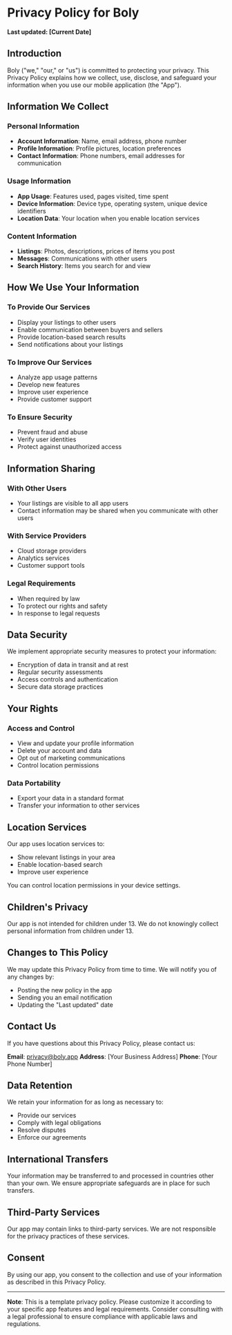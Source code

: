 # Privacy Policy for Boly

**Last updated: [Current Date]**

## Introduction

Boly ("we," "our," or "us") is committed to protecting your privacy. This Privacy Policy explains how we collect, use, disclose, and safeguard your information when you use our mobile application (the "App").

## Information We Collect

### Personal Information
- **Account Information**: Name, email address, phone number
- **Profile Information**: Profile pictures, location preferences
- **Contact Information**: Phone numbers, email addresses for communication

### Usage Information
- **App Usage**: Features used, pages visited, time spent
- **Device Information**: Device type, operating system, unique device identifiers
- **Location Data**: Your location when you enable location services

### Content Information
- **Listings**: Photos, descriptions, prices of items you post
- **Messages**: Communications with other users
- **Search History**: Items you search for and view

## How We Use Your Information

### To Provide Our Services
- Display your listings to other users
- Enable communication between buyers and sellers
- Provide location-based search results
- Send notifications about your listings

### To Improve Our Services
- Analyze app usage patterns
- Develop new features
- Improve user experience
- Provide customer support

### To Ensure Security
- Prevent fraud and abuse
- Verify user identities
- Protect against unauthorized access

## Information Sharing

### With Other Users
- Your listings are visible to all app users
- Contact information may be shared when you communicate with other users

### With Service Providers
- Cloud storage providers
- Analytics services
- Customer support tools

### Legal Requirements
- When required by law
- To protect our rights and safety
- In response to legal requests

## Data Security

We implement appropriate security measures to protect your information:
- Encryption of data in transit and at rest
- Regular security assessments
- Access controls and authentication
- Secure data storage practices

## Your Rights

### Access and Control
- View and update your profile information
- Delete your account and data
- Opt out of marketing communications
- Control location permissions

### Data Portability
- Export your data in a standard format
- Transfer your information to other services

## Location Services

Our app uses location services to:
- Show relevant listings in your area
- Enable location-based search
- Improve user experience

You can control location permissions in your device settings.

## Children's Privacy

Our app is not intended for children under 13. We do not knowingly collect personal information from children under 13.

## Changes to This Policy

We may update this Privacy Policy from time to time. We will notify you of any changes by:
- Posting the new policy in the app
- Sending you an email notification
- Updating the "Last updated" date

## Contact Us

If you have questions about this Privacy Policy, please contact us:

**Email**: privacy@boly.app
**Address**: [Your Business Address]
**Phone**: [Your Phone Number]

## Data Retention

We retain your information for as long as necessary to:
- Provide our services
- Comply with legal obligations
- Resolve disputes
- Enforce our agreements

## International Transfers

Your information may be transferred to and processed in countries other than your own. We ensure appropriate safeguards are in place for such transfers.

## Third-Party Services

Our app may contain links to third-party services. We are not responsible for the privacy practices of these services.

## Consent

By using our app, you consent to the collection and use of your information as described in this Privacy Policy.

---

**Note**: This is a template privacy policy. Please customize it according to your specific app features and legal requirements. Consider consulting with a legal professional to ensure compliance with applicable laws and regulations. 